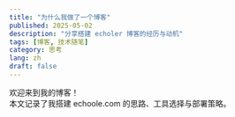 ```yaml
---
title: "为什么我做了一个博客"
published: 2025-05-02
description: "分享搭建 echoler 博客的经历与动机"
tags: [博客, 技术随笔]
category: 思考
lang: zh
draft: false
---
```


欢迎来到我的博客！  
本文记录了我搭建 echoole.com 的思路、工具选择与部署策略。
